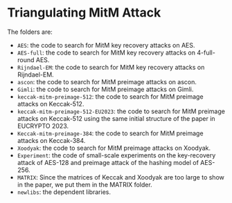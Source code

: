 # Triangulating MitM Attack
The folders are:
- `AES`: the code to search for MitM key recovery attacks on AES.
- `AES-full`: the code to search for MitM key recovery attacks on 4-full-round AES.
- `Rijndael-EM`: the code to search for MitM key recovery attacks on Rijndael-EM.
- `ascon`: the code to search for MitM preimage attacks on ascon.
- `Gimli`: the code to search for MitM preimage attacks on Gimli.
- `keccak-mitm-preimage-512`: the code to search for MitM preimage attacks on Keccak-512.
-  `keccak-mitm-preimage-512-EU2023`: the code to search for MitM preimage attacks on Keccak-512 using the same initial structure of the paper in EUCRYPTO 2023.
- `Keccak-mitm-preimage-384`: the code to search for MitM preimage attacks on Keccak-384.
- `Xoodyak`: the code to search for MitM preimage attacks on Xoodyak.
- `Experiment`: the code of small-scale experiments on the key-recovery attack of AES-128 and preimage attack of the hashing model of AES-256.
- `MATRIX`: Since the matrices of Keccak and Xoodyak are too large to show in the paper, we put them in the MATRIX folder.
- `newlibs`: the dependent libraries.
